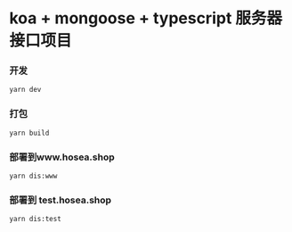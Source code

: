 # koa + mongoose + typescript 服务器接口项目

### 开发

`yarn dev`

### 打包

`yarn build`

### 部署到www.hosea.shop

`yarn dis:www`

### 部署到 test.hosea.shop

`yarn dis:test`
